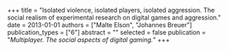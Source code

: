 +++
title = "Isolated violence, isolated players, isolated aggression. The social realism of experimental research on digital games and aggression."
date = 2013-01-01
authors = ["Malte Elson", "Johannes Breuer"]
publication_types = ["6"]
abstract = ""
selected = false
publication = "*Multiplayer. The social aspects of digital gaming.*"
+++

